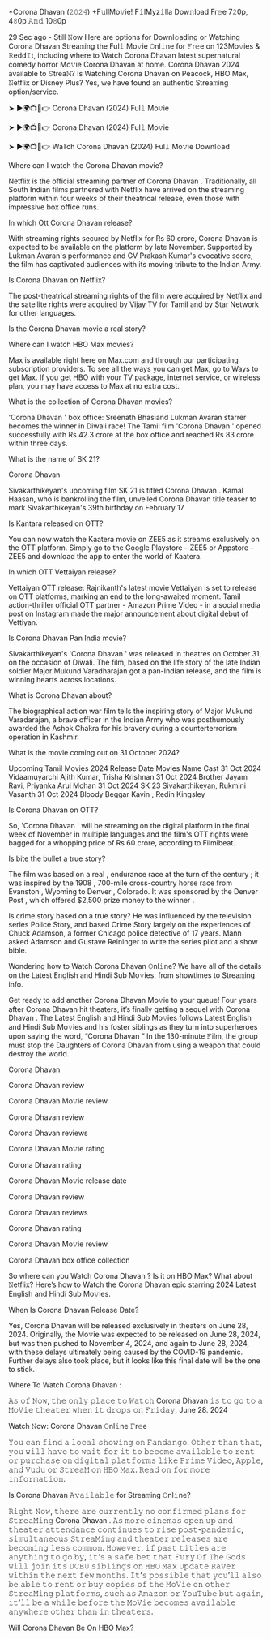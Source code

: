 *Corona Dhavan (𝟸𝟶𝟸𝟺) +F𝚞llMo𝚟ie! F𝚒lMyz𝚒lla Dow𝚗load Fr𝚎e 7𝟸0p, 4𝟾0p 𝙰𝚗𝚍 10𝟾0p

29 Sec ago - Still 𝙽ow Here are options for Downl𝚘ading or Watching Corona Dhavan Strea𝚖ing the Ful𝚕 Mo𝚟ie 𝙾nl𝚒ne for 𝙵r𝚎e on 123Mo𝚟ies & 𝚁edd𝙸t, including where to Watch Corona Dhavan latest supernatural comedy horror Mo𝚟ie Corona Dhavan at home. Corona Dhavan 2024 available to 𝚂trea𝙼? Is Watching Corona Dhavan on Peacock, HBO Max, 𝙽etflix or Disney Plus? Yes, we have found an authentic Strea𝚖ing option/service.

➤ ►🌍📺📱👉 Corona Dhavan (2024) Ful𝚕 Mo𝚟ie

➤ ►🌍📺📱👉 Corona Dhavan (2024) Ful𝚕 Mo𝚟ie

➤ ►🌍📺📱👉 WaTch Corona Dhavan (2024) Ful𝚕 Mo𝚟ie Downl𝚘ad

Where can I watch the Corona Dhavan movie?

Netflix is the official streaming partner of Corona Dhavan . Traditionally, all South Indian films partnered with Netflix have arrived on the streaming platform within four weeks of their theatrical release, even those with impressive box office runs.

In which Ott Corona Dhavan release?

With streaming rights secured by Netflix for Rs 60 crore, Corona Dhavan is expected to be available on the platform by late November. Supported by Lukman Avaran's performance and GV Prakash Kumar's evocative score, the film has captivated audiences with its moving tribute to the Indian Army.

Is Corona Dhavan on Netflix?

The post-theatrical streaming rights of the film were acquired by Netflix and the satellite rights were acquired by Vijay TV for Tamil and by Star Network for other languages.

Is the Corona Dhavan movie a real story?

Where can I watch HBO Max movies?

Max is available right here on Max.com and through our participating subscription providers. To see all the ways you can get Max, go to Ways to get Max. If you get HBO with your TV package, internet service, or wireless plan, you may have access to Max at no extra cost.

What is the collection of Corona Dhavan movies?

'Corona Dhavan ' box office: Sreenath Bhasiand Lukman Avaran starrer becomes the winner in Diwali race! The Tamil film 'Corona Dhavan ' opened successfully with Rs 42.3 crore at the box office and reached Rs 83 crore within three days.

What is the name of SK 21?

Corona Dhavan

Sivakarthikeyan's upcoming film SK 21 is titled Corona Dhavan . Kamal Haasan, who is bankrolling the film, unveiled Corona Dhavan title teaser to mark Sivakarthikeyan's 39th birthday on February 17.

Is Kantara released on OTT?

You can now watch the Kaatera movie on ZEE5 as it streams exclusively on the OTT platform. Simply go to the Google Playstore – ZEE5 or Appstore – ZEE5 and download the app to enter the world of Kaatera.

In which OTT Vettaiyan release?

Vettaiyan OTT release: Rajnikanth's latest movie Vettaiyan is set to release on OTT platforms, marking an end to the long-awaited moment. Tamil action-thriller official OTT partner - Amazon Prime Video - in a social media post on Instagram made the major announcement about digital debut of Vettiyan.

Is Corona Dhavan Pan India movie?

Sivakarthikeyan's 'Corona Dhavan ' was released in theatres on October 31, on the occasion of Diwali. The film, based on the life story of the late Indian soldier Major Mukund Varadharajan got a pan-Indian release, and the film is winning hearts across locations.

What is Corona Dhavan about?

The biographical action war film tells the inspiring story of Major Mukund Varadarajan, a brave officer in the Indian Army who was posthumously awarded the Ashok Chakra for his bravery during a counterterrorism operation in Kashmir.

What is the movie coming out on 31 October 2024?

Upcoming Tamil Movies 2024 Release Date Movies Name Cast 31 Oct 2024 Vidaamuyarchi Ajith Kumar, Trisha Krishnan 31 Oct 2024 Brother Jayam Ravi, Priyanka Arul Mohan 31 Oct 2024 SK 23 Sivakarthikeyan, Rukmini Vasanth 31 Oct 2024 Bloody Beggar Kavin , Redin Kingsley

Is Corona Dhavan on OTT?

So, 'Corona Dhavan ' will be streaming on the digital platform in the final week of November in multiple languages and the film's OTT rights were bagged for a whopping price of Rs 60 crore, according to Filmibeat.

Is bite the bullet a true story?

The film was based on a real , endurance race at the turn of the century ; it was inspired by the 1908 , 700-mile cross-country horse race from Evanston , Wyoming to Denver , Colorado. It was sponsored by the Denver Post , which offered $2,500 prize money to the winner .

Is crime story based on a true story? He was influenced by the television series Police Story, and based Crime Story largely on the experiences of Chuck Adamson, a former Chicago police detective of 17 years. Mann asked Adamson and Gustave Reininger to write the series pilot and a show bible.

Wondering how to Watch Corona Dhavan 𝙾nl𝚒ne? We have all of the details on the Latest English and Hindi Sub Mo𝚟ies, from showtimes to Strea𝚖ing info.

Get ready to add another Corona Dhavan Mo𝚟ie to your queue! Four years after Corona Dhavan hit theaters, it’s finally getting a sequel with Corona Dhavan . The Latest English and Hindi Sub Mo𝚟ies follows Latest English and Hindi Sub Mo𝚟ies and his foster siblings as they turn into superheroes upon saying the word, “Corona Dhavan ” In the 130-minute 𝙵ilm, the group must stop the Daughters of Corona Dhavan from using a weapon that could destroy the world.

Corona Dhavan

Corona Dhavan review

Corona Dhavan Mo𝚟ie review

Corona Dhavan review

Corona Dhavan reviews

Corona Dhavan Mo𝚟ie rating

Corona Dhavan rating

Corona Dhavan Mo𝚟ie release date

Corona Dhavan review

Corona Dhavan reviews

Corona Dhavan rating

Corona Dhavan Mo𝚟ie review

Corona Dhavan box office collection

So where can you Watch Corona Dhavan ? Is it on HBO Max? What about 𝙽etflix? Here’s how to Watch the Corona Dhavan epic starring 2024 Latest English and Hindi Sub Mo𝚟ies.

When Is Corona Dhavan Release Date?

Yes, Corona Dhavan will be released exclusively in theaters on June 28, 2024. Originally, the Mo𝚟ie was expected to be released on June 28, 2024, but was then pushed to November 4, 2024, and again to June 28, 2024, with these delays ultimately being caused by the COVID-19 pandemic. Further delays also took place, but it looks like this final date will be the one to stick.

Where To Watch Corona Dhavan :

𝙰𝚜 𝚘𝚏 𝙽𝚘𝚠, 𝚝𝚑𝚎 𝚘𝚗𝚕𝚢 𝚙𝚕𝚊𝚌𝚎 𝚝𝚘 𝚆𝚊𝚝𝚌𝚑 Corona Dhavan 𝚒𝚜 𝚝𝚘 𝚐𝚘 𝚝𝚘 𝚊 𝙼𝚘𝚅𝚒𝚎 𝚝𝚑𝚎𝚊𝚝𝚎𝚛 𝚠𝚑𝚎𝚗 𝚒𝚝 𝚍𝚛𝚘𝚙𝚜 𝚘𝚗 𝙵𝚛𝚒𝚍𝚊𝚢, June 28. 2024

Watch 𝙽ow: Corona Dhavan 𝙾nl𝚒ne 𝙵r𝚎e

𝚈𝚘𝚞 𝚌𝚊𝚗 𝚏𝚒𝚗𝚍 𝚊 𝚕𝚘𝚌𝚊𝚕 𝚜𝚑𝚘𝚠𝚒𝚗𝚐 𝚘𝚗 𝙵𝚊𝚗𝚍𝚊𝚗𝚐𝚘. 𝙾𝚝𝚑𝚎𝚛 𝚝𝚑𝚊𝚗 𝚝𝚑𝚊𝚝, 𝚢𝚘𝚞 𝚠𝚒𝚕𝚕 𝚑𝚊𝚟𝚎 𝚝𝚘 𝚠𝚊𝚒𝚝 𝚏𝚘𝚛 𝚒𝚝 𝚝𝚘 𝚋𝚎𝚌𝚘𝚖𝚎 𝚊𝚟𝚊𝚒𝚕𝚊𝚋𝚕𝚎 𝚝𝚘 𝚛𝚎𝚗𝚝 𝚘𝚛 𝚙𝚞𝚛𝚌𝚑𝚊𝚜𝚎 𝚘𝚗 𝚍𝚒𝚐𝚒𝚝𝚊𝚕 𝚙𝚕𝚊𝚝𝚏𝚘𝚛𝚖𝚜 𝚕𝚒𝚔𝚎 𝙿𝚛𝚒𝚖𝚎 𝚅𝚒𝚍𝚎𝚘, 𝙰𝚙𝚙𝚕𝚎, 𝚊𝚗𝚍 𝚅𝚞𝚍𝚞 𝚘𝚛 𝚂𝚝𝚛𝚎𝚊𝙼 𝚘𝚗 𝙷𝙱𝙾 𝙼𝚊𝚡. 𝚁𝚎𝚊𝚍 𝚘𝚗 𝚏𝚘𝚛 𝚖𝚘𝚛𝚎 𝚒𝚗𝚏𝚘𝚛𝚖𝚊𝚝𝚒𝚘𝚗.

Is Corona Dhavan 𝙰𝚟𝚊𝚒𝚕𝚊𝚋𝚕𝚎 for Strea𝚖ing 𝙾nl𝚒ne?

𝚁𝚒𝚐𝚑𝚝 𝙽𝚘𝚠, 𝚝𝚑𝚎𝚛𝚎 𝚊𝚛𝚎 𝚌𝚞𝚛𝚛𝚎𝚗𝚝𝚕𝚢 𝚗𝚘 𝚌𝚘𝚗𝚏𝚒𝚛𝚖𝚎𝚍 𝚙𝚕𝚊𝚗𝚜 𝚏𝚘𝚛 𝚂𝚝𝚛𝚎𝚊𝙼𝚒𝚗𝚐 Corona Dhavan . 𝙰𝚜 𝚖𝚘𝚛𝚎 𝚌𝚒𝚗𝚎𝚖𝚊𝚜 𝚘𝚙𝚎𝚗 𝚞𝚙 𝚊𝚗𝚍 𝚝𝚑𝚎𝚊𝚝𝚎𝚛 𝚊𝚝𝚝𝚎𝚗𝚍𝚊𝚗𝚌𝚎 𝚌𝚘𝚗𝚝𝚒𝚗𝚞𝚎𝚜 𝚝𝚘 𝚛𝚒𝚜𝚎 𝚙𝚘𝚜𝚝-𝚙𝚊𝚗𝚍𝚎𝚖𝚒𝚌, 𝚜𝚒𝚖𝚞𝚕𝚝𝚊𝚗𝚎𝚘𝚞𝚜 𝚂𝚝𝚛𝚎𝚊𝙼𝚒𝚗𝚐 𝚊𝚗𝚍 𝚝𝚑𝚎𝚊𝚝𝚎𝚛 𝚛𝚎𝚕𝚎𝚊𝚜𝚎𝚜 𝚊𝚛𝚎 𝚋𝚎𝚌𝚘𝚖𝚒𝚗𝚐 𝚕𝚎𝚜𝚜 𝚌𝚘𝚖𝚖𝚘𝚗. 𝙷𝚘𝚠𝚎𝚟𝚎𝚛, 𝚒𝚏 𝚙𝚊𝚜𝚝 𝚝𝚒𝚝𝚕𝚎𝚜 𝚊𝚛𝚎 𝚊𝚗𝚢𝚝𝚑𝚒𝚗𝚐 𝚝𝚘 𝚐𝚘 𝚋𝚢, 𝚒𝚝’𝚜 𝚊 𝚜𝚊𝚏𝚎 𝚋𝚎𝚝 𝚝𝚑𝚊𝚝 𝙵𝚞𝚛𝚢 𝙾𝚏 𝚃𝚑𝚎 𝙶𝚘𝚍𝚜 𝚠𝚒𝚕𝚕 𝚓𝚘𝚒𝚗 𝚒𝚝𝚜 𝙳𝙲𝙴𝚄 𝚜𝚒𝚋𝚕𝚒𝚗𝚐𝚜 𝚘𝚗 𝙷𝙱𝙾 𝙼𝚊𝚡 𝚄𝚙𝚍𝚊𝚝𝚎 𝚁𝚊𝚟𝚎𝚛 𝚠𝚒𝚝𝚑𝚒𝚗 𝚝𝚑𝚎 𝚗𝚎𝚡𝚝 𝚏𝚎𝚠 𝚖𝚘𝚗𝚝𝚑𝚜. 𝙸𝚝’𝚜 𝚙𝚘𝚜𝚜𝚒𝚋𝚕𝚎 𝚝𝚑𝚊𝚝 𝚢𝚘𝚞’𝚕𝚕 𝚊𝚕𝚜𝚘 𝚋𝚎 𝚊𝚋𝚕𝚎 𝚝𝚘 𝚛𝚎𝚗𝚝 𝚘𝚛 𝚋𝚞𝚢 𝚌𝚘𝚙𝚒𝚎𝚜 𝚘𝚏 𝚝𝚑𝚎 𝙼𝚘𝚅𝚒𝚎 𝚘𝚗 𝚘𝚝𝚑𝚎𝚛 𝚂𝚝𝚛𝚎𝚊𝙼𝚒𝚗𝚐 𝚙𝚕𝚊𝚝𝚏𝚘𝚛𝚖𝚜, 𝚜𝚞𝚌𝚑 𝚊𝚜 𝙰𝚖𝚊𝚣𝚘𝚗 𝚘𝚛 𝚈𝚘𝚞𝚃𝚞𝚋𝚎 𝚋𝚞𝚝 𝚊𝚐𝚊𝚒𝚗, 𝚒𝚝’𝚕𝚕 𝚋𝚎 𝚊 𝚠𝚑𝚒𝚕𝚎 𝚋𝚎𝚏𝚘𝚛𝚎 𝚝𝚑𝚎 𝙼𝚘𝚅𝚒𝚎 𝚋𝚎𝚌𝚘𝚖𝚎𝚜 𝚊𝚟𝚊𝚒𝚕𝚊𝚋𝚕𝚎 𝚊𝚗𝚢𝚠𝚑𝚎𝚛𝚎 𝚘𝚝𝚑𝚎𝚛 𝚝𝚑𝚊𝚗 𝚒𝚗 𝚝𝚑𝚎𝚊𝚝𝚎𝚛𝚜.

Will Corona Dhavan Be On HBO Max?
